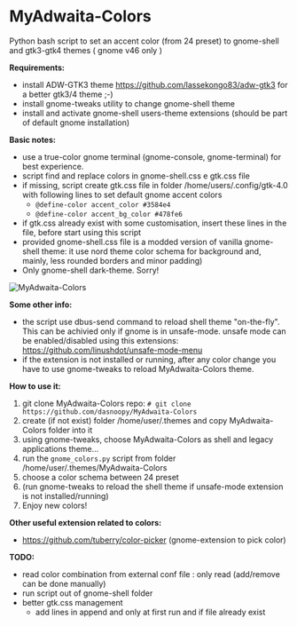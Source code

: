 # MyAdwaita-Colors

Python bash script to set an accent color (from 24 preset) to gnome-shell and gtk3-gtk4 themes ( gnome v46 only )

**Requirements:**
- install ADW-GTK3 theme https://github.com/lassekongo83/adw-gtk3 for a better gtk3/4 theme ;-)
- install gnome-tweaks utility to change gnome-shell theme
- install and activate gnome-shell users-theme extensions (should be part of default gnome installation)

**Basic notes:**
- use a true-color gnome terminal (gnome-console, gnome-terminal) for best experience.
- script find and replace colors in gnome-shell.css e gtk.css file
- if missing, script create gtk.css file in folder /home/users/.config/gtk-4.0 with following lines to set default gnome accent colors
  -   `@define-color accent_color #3584e4`
  -   `@define-color accent_bg_color #478fe6`
- if gtk.css already exist with some customisation, insert these lines in the file, before start using this script 
- provided gnome-shell.css file is a modded version of vanilla gnome-shell theme: it use nord theme color schema for background and, mainly, less rounded borders and minor padding) 
- Only gnome-shell dark-theme. Sorry!
 
![MyAdwaita-Colors](https://raw.github.com/dasnoopy/MyAdwaita-Colors/main/screenshot/MyAdwaita-Colors.png)

**Some other info:**
 - the script use dbus-send command to reload shell theme "on-the-fly". This can be achivied only if gnome is in unsafe-mode.
   unsafe mode can be enabled/disabled using this extensions: https://github.com/linushdot/unsafe-mode-menu
 - if the extension is not installed or running, after any color change you have to use gnome-tweaks to reload MyAdwaita-Colors theme.


**How to use it:** 
1) git clone MyAdwaita-Colors repo:	`# git clone https://github.com/dasnoopy/MyAdwaita-Colors`
2) create (if not exist) folder /home/user/.themes and copy MyAdwaita-Colors folder into it
3) using gnome-tweaks, choose MyAdwaita-Colors as shell and legacy applications theme...
4) run the `gnome_colors.py` script from folder /home/user/.themes/MyAdwaita-Colors
5) choose a color schema between 24 preset 
6) (run gnome-tweaks to reload the shell theme if unsafe-mode extension is not installed/running)
7) Enjoy new colors!

**Other useful extension related to colors:**
- https://github.com/tuberry/color-picker (gnome-extension to pick color)

 **TODO:**
- read color combination from external conf file : only read (add/remove can be done manually)
- run script out of gnome-shell folder
- better gtk.css management
  - add lines in append and only at first run and if file already exist



